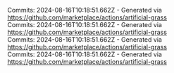 Commits: 2024-08-16T10:18:51.662Z - Generated via https://github.com/marketplace/actions/artificial-grass
<br>
Commits: 2024-08-16T10:18:51.662Z - Generated via https://github.com/marketplace/actions/artificial-grass
<br>
Commits: 2024-08-16T10:18:51.662Z - Generated via https://github.com/marketplace/actions/artificial-grass
<br>
Commits: 2024-08-16T10:18:51.662Z - Generated via https://github.com/marketplace/actions/artificial-grass
<br>
